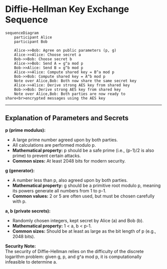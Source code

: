 # Diffie-Hellman Key Exchange Sequence

```mermaid
sequenceDiagram
    participant Alice
    participant Bob

    Alice->>Bob: Agree on public parameters (p, g)
    Alice->>Alice: Choose secret a
    Bob->>Bob: Choose secret b
    Alice->>Bob: Send A = g^a mod p
    Bob->>Alice: Send B = g^b mod p
    Alice->>Alice: Compute shared key = B^a mod p
    Bob->>Bob: Compute shared key = A^b mod p
    Note over Alice,Bob: Both now share the same secret key
    Alice->>Alice: Derive strong AES key from shared key
    Bob->>Bob: Derive strong AES key from shared key
    Note over Alice,Bob: Both parties are now ready to share<br>encrypted messages using the AES key
```

---

## Explanation of Parameters and Secrets

**p (prime modulus):**

- A large prime number agreed upon by both parties.
- All calculations are performed modulo p.
- **Mathematical property:** p should be a safe prime (i.e., (p-1)/2 is also prime) to prevent certain attacks.
- **Common sizes:** At least 2048 bits for modern security.

**g (generator):**

- A number less than p, also agreed upon by both parties.
- **Mathematical property:** g should be a primitive root modulo p, meaning its powers generate all numbers from 1 to p-1.
- **Common values:** 2 or 5 are often used, but must be chosen carefully with p.

**a, b (private secrets):**

- Randomly chosen integers, kept secret by Alice (a) and Bob (b).
- **Mathematical property:** 1 < a, b < p-1.
- **Common sizes:** Should be at least as large as the bit length of p (e.g., 2048 bits).

**Security Note:**  
The security of Diffie-Hellman relies on the difficulty of the discrete logarithm problem: given g, p, and g^a mod p, it is computationally infeasible to determine a.
